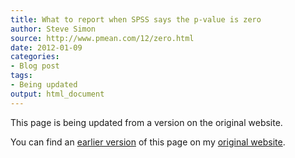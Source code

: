 ```yaml
---
title: What to report when SPSS says the p-value is zero
author: Steve Simon
source: http://www.pmean.com/12/zero.html
date: 2012-01-09
categories:
- Blog post
tags:
- Being updated
output: html_document
---
```


This page is being updated from a version on the original website.

<!---More--->

You can find an [earlier version][sim1] of this page on my [original website][sim2].

[sim1]: http://www.pmean.com/12/zero.html
[sim2]: http://www.pmean.com/original_site.html
